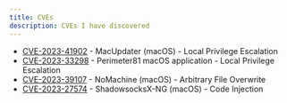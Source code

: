 ```yaml
---
title: CVEs
description: CVEs I have discovered
---
```


* [CVE-2023-41902](#) - MacUpdater (macOS) - Local Privilege Escalation
* [CVE-2023-33298](../posts/cve_2023_33298.html) - Perimeter81 macOS application - Local Privilege Escalation
* [CVE-2023-39107](../posts/nomachine_afo.html) - NoMachine (macOS) - Arbitrary File Overwrite
* [CVE-2023-27574](../posts/cve_2023_27574.html) - ShadowsocksX-NG (macOS) - Code Injection
